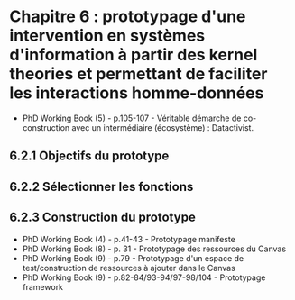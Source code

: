 # Chapitre 6 : prototypage d'une intervention en systèmes d'information à partir des kernel theories et permettant de faciliter les interactions homme-données

- PhD Working Book (5) - p.105-107 - Véritable démarche de co-construction avec un intermédiaire (écosystème) : Datactivist.

## 6.2.1 Objectifs du prototype

## 6.2.2 Sélectionner les fonctions

## 6.2.3 Construction du prototype

- PhD Working Book (4) - p.41-43 - Prototypage manifeste 
- PhD Working Book (8) - p. 31 - Prototypage des ressources du Canvas
- PhD Working Book (9) - p.79 - Prototypage d'un espace de test/construction de ressources à ajouter dans le Canvas
- PhD Working Book (9) - p.82-84/93-94/97-98/104 - Prototypage framework 
